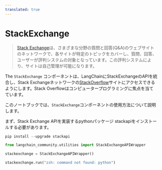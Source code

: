 ```yaml
---
translated: true
---
```


# StackExchange

>[Stack Exchange](https://stackexchange.com/)は、さまざまな分野の質問と回答(Q&A)のウェブサイトのネットワークで、各サイトが特定のトピックをカバーし、質問、回答、ユーザーが評判システムの対象となっています。この評判システムにより、サイトは自己管理が可能になります。

The ``StackExchange`` コンポーネントは、LangChainにStackExchangeのAPIを統合し、Stack Exchangeネットワークの[StackOverflow](https://stackoverflow.com/)サイトにアクセスできるようにします。Stack Overflowはコンピュータープログラミングに焦点を当てています。

このノートブックでは、``StackExchange``コンポーネントの使用方法について説明します。

まず、Stack Exchange APIを実装するpythonパッケージ stackapiをインストールする必要があります。

```python
pip install --upgrade stackapi
```

```python
from langchain_community.utilities import StackExchangeAPIWrapper

stackexchange = StackExchangeAPIWrapper()

stackexchange.run("zsh: command not found: python")
```
